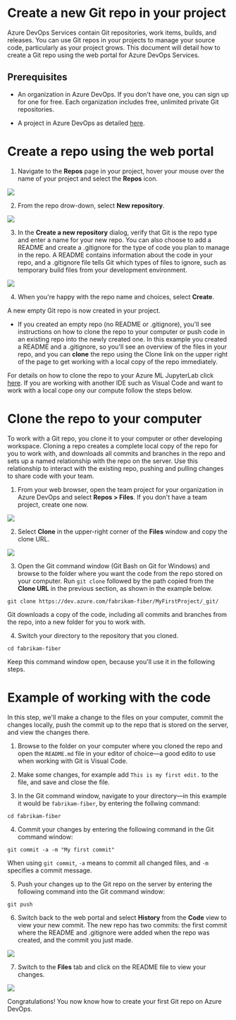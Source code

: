 # Create a new Git repo in your project 

Azure DevOps Services contain Git repositories, work items, builds, and releases. You can use Git repos in your projects to manage your source code, particularly as your project grows. 
This document will detail how to create a Git repo using the web portal for Azure DevOps Services.

## Prerequisites
* An organization in Azure DevOps. If you don't have one, you can sign up for one for free. Each organization includes free, unlimited private Git repositories.

* A project in Azure DevOps as detailed [here](https://github.com/felicity-borg/Microsoft-TDSP/blob/master/Docs/agile-development.md).
# Create a repo using the web portal
1. Navigate to the **Repos** page in your project, hover your mouse over the name of your project and select the **Repos** icon. 

![](https://docs.microsoft.com/en-us/azure/devops/repos/git/media/repo-mgmt/select-project-repos.png?view=azure-devops)

2. From the repo drow-down, select **New repository**.

![](https://docs.microsoft.com/en-us/azure/devops/repos/git/media/repo-mgmt/new-repository.png?view=azure-devops)

3. In the **Create a new repository** dialog, verify that Git is the repo type and enter a name for your new repo. You can also choose to add a README and create a .gitignore for the type of code you plan to manage in the repo. A README contains information about the code in your repo, and a .gitignore file tells Git which types of files to ignore, such as temporary build files from your development environment.

![](https://docs.microsoft.com/en-us/azure/devops/repos/git/media/repo-mgmt/create-a-new-repository.png?view=azure-devops)

4. When you're happy with the repo name and choices, select **Create**.

A new empty Git repo is now created in your project.

* If you created an empty repo (no README or .gitignore), you'll see instructions on how to clone the repo to your computer or push code in an existing repo into the newly created one.
In this example you created a README and a .gitignore, so you'll see an overview of the files in your repo, and you can **clone** the repo using the Clone link on the upper right of the page to get working with a local copy of the repo immediately.

For details on how to clone the repo to your Azure ML JupyterLab click [here](https://github.com/felicity-borg/Microsoft-TDSP/blob/master/Docs/gitIntegration.md).
If you are working with another IDE such as Visual Code and want to work with a local cope ony our compute follow the steps below. 

# Clone the repo to your computer
To work with a Git repo, you clone it to your computer or other developing workspace. Cloning a repo creates a complete local copy of the repo for you to work with, and downloads all commits and branches in the repo and sets up a named relationship with the repo on the server. Use this relationship to interact with the existing repo, pushing and pulling changes to share code with your team.

1. From your web browser, open the team project for your organization in Azure DevOps and select **Repos > Files**. If you don't have a team project, create one now.

![](https://docs.microsoft.com/en-us/azure/devops/repos/get-started/media/clone-repo/repos-files.png?view=azure-devops)

2. Select **Clone** in the upper-right corner of the **Files** window and copy the clone URL.

![](https://docs.microsoft.com/en-us/azure/devops/repos/get-started/media/clone-repo/clone-repo.png?view=azure-devops)

3. Open the Git command window (Git Bash on Git for Windows) and browse to the folder where you want the code from the repo stored on your computer. Run `git clone` followed by the path copied from the **Clone URL** in the previous section, as shown in the example below. 

`git clone https://dev.azure.com/fabrikam-fiber/MyFirstProject/_git/`

Git downloads a copy of the code, including all commits and branches from the repo, into a new folder for you to work with.

4. Switch your directory to the repository that you cloned.

`cd fabrikam-fiber`

Keep this command window open, because you'll use it in the following steps.

# Example of working with the code

In this step, we'll make a change to the files on your computer, commit the changes locally, push the commit up to the repo that is stored on the server, and view the changes there.

1. Browse to the folder on your computer where you cloned the repo and open the `README.md` file in your editor of choice—a good edito to use when working with Git is Visual Code. 

2. Make some changes, for example add `This is my first edit.` to the file, and save and close the file.

3. In the Git command window, navigate to your directory—in this example it would be `fabrikam-fiber`, by entering the follwing command:

`cd fabrikam-fiber`

4. Commit your changes by entering the following command in the Git command window:

`git commit -a -m "My first commit"`

When using `git commit`, `-a` means to commit all changed files, and `-m` specifies a commit message.

5. Push your changes up to the Git repo on the server by entering the following command into the Git command window:

`git push`

6. Switch back to the web portal and select **History** from the **Code** view to view your new commit. The new repo has two commits: the first commit where the README and .gitignore were added when the repo was created, and the commit you just made.

![](https://docs.microsoft.com/en-us/azure/devops/repos/git/media/repo-mgmt/commit-push.png?view=azure-devops)

7. Switch to the **Files** tab and click on the README file to view your changes.

![](https://docs.microsoft.com/en-us/azure/devops/repos/git/media/repo-mgmt/readme-changed-file.png?view=azure-devops)

Congratulations! You now know how to create your first Git repo on Azure DevOps.


